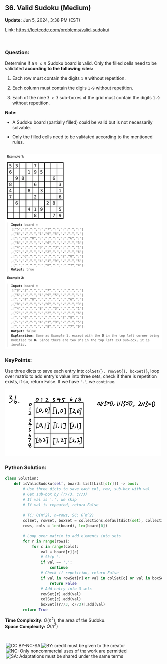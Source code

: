 ## 36. Valid Sudoku (Medium)
**Update:** Jun 5, 2024, 3:38 PM (EST)

Link: https://leetcode.com/problems/valid-sudoku/

<br>

### Question:
Determine if a `9 x 9` Sudoku board is valid. Only the filled cells need to be validated __according to the following rules:__

1. Each row must contain the digits `1-9` without repetition.

2. Each column must contain the digits `1-9` without repetition.

3. Each of the nine `3 x 3` sub-boxes of the grid must contain the digits `1-9` without repetition.

**Note:**

- A Sudoku board (partially filled) could be valid but is not necessarily solvable.

- Only the filled cells need to be validated according to the mentioned rules.

<br>

<img src="../images/36_1.png" alt="drawing" width="850"/>

### KeyPoints: 
Use three dicts to save each entry into `colSet{}, rowSet{}, boxSet{}`, loop over matrix to add entry's value into three sets, check if there is repetition exists, if so, return False. If we have `'.'`, we `continue`.

<img src="../images/36_2.png" alt="drawing" width="500"/>

<br>

### Python Solution:
```python
class Solution:
    def isValidSudoku(self, board: List[List[str]]) -> bool:
        # Use three dicts to save each col, row, sub-box with val
        # Get sub-box by (r//3, c//3)
        # If val is '.', we skip
        # If val is repeated, return False

        # TC: O(n^2), n=rows, SC: O(n^2)
        colSet, rowSet, boxSet = collections.defaultdict(set), collections.defaultdict(set), collections.defaultdict(set)
        rows, cols = len(board), len(board[0])

        # Loop over matrix to add elements into sets
        for r in range(rows):
            for c in range(cols):
                val = board[r][c]
                # Skip '.'
                if val == '.':
                    continue
                # Check if repetition, return False
                if val in rowSet[r] or val in colSet[c] or val in boxSet[(r//3, c//3)]:
                    return False
                # Add entry into 3 sets
                rowSet[r].add(val)
                colSet[c].add(val)
                boxSet[(r//3, c//3)].add(val)
        return True
```
**Time Complexity:** $O(n^2)$, the area of the Sudoku. <br>
**Space Complexity:** $O(n^2)$

<br>

<img style="height:22px!important;margin-left:3px;vertical-align:text-bottom;" src="https://mirrors.creativecommons.org/presskit/icons/cc.svg?ref=chooser-v1" alt="CC BY-NC-SA" title="CC BY-NC-SA"><img style="height:22px!important;margin-left:3px;vertical-align:text-bottom;" src="https://mirrors.creativecommons.org/presskit/icons/by.svg?ref=chooser-v1" alt="BY: credit must be given to the creator" title="BY: credit must be given to the creator"><img style="height:22px!important;margin-left:3px;vertical-align:text-bottom;" src="https://mirrors.creativecommons.org/presskit/icons/nc.svg?ref=chooser-v1" alt="NC: Only noncommercial uses of the work are permitted" title="NC: Only noncommercial uses of the work are permitted"><img style="height:22px!important;margin-left:3px;vertical-align:text-bottom;" src="https://mirrors.creativecommons.org/presskit/icons/sa.svg?ref=chooser-v1" alt="SA: Adaptations must be shared under the same terms" title="SA: Adaptations must be shared under the same terms">